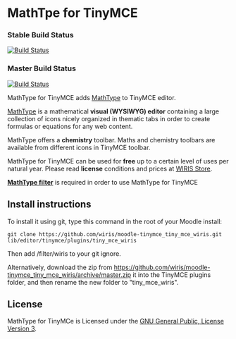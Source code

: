 MathTpe for TinyMCE
==========
### Stable Build Status
[![Build Status](https://travis-ci.org/wiris/moodle-tinymce_tiny_mce_wiris.svg?branch=stable)](https://travis-ci.org/wiris/moodle-tinymce_tiny_mce_wiris)
### Master Build Status
[![Build Status](https://travis-ci.org/wiris/moodle-tinymce_tiny_mce_wiris.svg?branch=master)](https://travis-ci.org/wiris/moodle-tinymce_tiny_mce_wiris)

MathType for TinyMCE adds [MathType](http://www.wiris.com/editor) to TinyMCE editor.

[MathType](http://www.wiris.com/editor) is a mathematical **visual (WYSIWYG) editor** containing a large collection of icons nicely organized in thematic tabs in order to create formulas or equations for any web content.

MathType offers a **chemistry** toolbar. Maths and chemistry toolbars are available from different icons in TinyMCE toolbar.

MathType for TinyMCE can be used for **free** up to a certain level of uses per natural year. Please read **license** conditions and prices at [WIRIS Store](http://www.wiris.com/store).

**[MathType filter](https://github.com/wiris/moodle-filter_wiris)** is required in order to use MathType for TinyMCE

## Install instructions
To install it using git, type this command in the root of your Moodle install:
```
git clone https://github.com/wiris/moodle-tinymce_tiny_mce_wiris.git lib/editor/tinymce/plugins/tiny_mce_wiris
```
Then add /filter/wiris to your git ignore.

Alternatively, download the zip from <https://github.com/wiris/moodle-tinymce_tiny_mce_wiris/archive/master.zip> it into the TinyMCE plugins folder, and then rename the new folder to "tiny_mce_wiris".

## License

MathType for TinyMCe is Licensed under the [GNU General Public, License Version 3](https://www.gnu.org/licenses/gpl-3.0.en.html).
